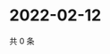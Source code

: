 # 2022-02-12

共 0 条

<!-- BEGIN WEIBO -->
<!-- 最后更新时间 Sat Feb 12 2022 21:12:02 GMT+0800 (China Standard Time) -->

<!-- END WEIBO -->
